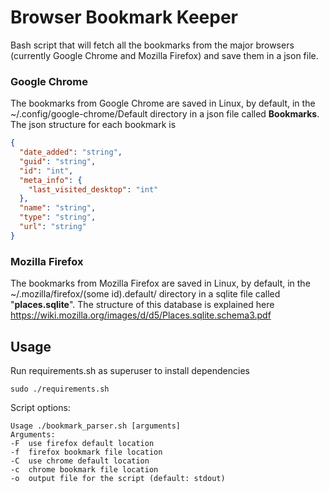 # Browser Bookmark Keeper
Bash script that will fetch all the bookmarks from the major browsers (currently Google Chrome and Mozilla Firefox) and save them in a json file.

### Google Chrome
The bookmarks from Google Chrome are saved in Linux, by default, in the ~/.config/google-chrome/Default directory in a json file called **Bookmarks**. The json structure for each bookmark is
```json
{
  "date_added": "string",
  "guid": "string",
  "id": "int",
  "meta_info": {
    "last_visited_desktop": "int"
  },
  "name": "string",
  "type": "string",
  "url": "string"
}
```

### Mozilla Firefox
The bookmarks from Mozilla Firefox are saved in Linux, by default, in the ~/.mozilla/firefox/(some id).default/ directory in a sqlite file called "**places.sqlite**". The structure of this database is explained here https://wiki.mozilla.org/images/d/d5/Places.sqlite.schema3.pdf

## Usage
Run requirements.sh as superuser to install dependencies
```
sudo ./requirements.sh
```
Script options:
```
Usage ./bookmark_parser.sh [arguments]
Arguments:
-F  use firefox default location
-f  firefox bookmark file location
-C  use chrome default location
-c  chrome bookmark file location
-o  output file for the script (default: stdout)
```